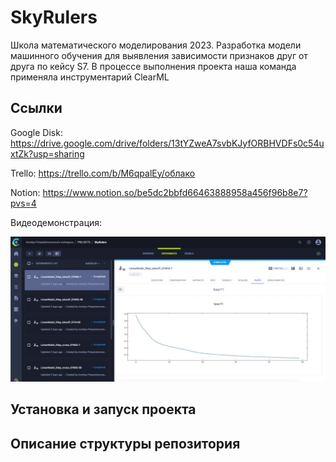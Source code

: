 # SkyRulers
Школа математического моделирования 2023. Разработка модели машинного обучения для выявления зависимости признаков друг от друга по кейсу S7. В процессе выполнения проекта наша команда применяла инструментарий ClearML

## Ссылки
Google Disk: https://drive.google.com/drive/folders/13tYZweA7svbKJyfORBHVDFs0c54uxtZk?usp=sharing

Trello: https://trello.com/b/M6qpalEy/облако

Notion: https://www.notion.so/be5dc2bbfd66463888958a456f96b8e7?pvs=4

Видеодемонстрация: 

![Alt text](https://github.com/tainella/SkyRulers/blob/109196bd0ff6334784141a937379daaef79f81f3/data/screenshot.jfif)

## Установка и запуск проекта

## Описание структуры репозитория

